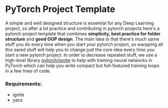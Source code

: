# PyTorch Project Template
A simple and well designed structure is essential for any Deep Learning project, so after a lot practice and contributing in pytorch projects here's a pytorch project template that combines **simplicity, best practice for folder structure** and **good OOP design**. The main idea is that there's much same stuff you do every time when you start your pytorch project, so warpping all this sared stuff will help you to change just the core idea every time you start a new pytorch project. In order to decrease repeated stuff, we use a high-level library [pytorch/ignite](https://github.com/pytorch/ignite) to help with training neural networks in PyTorch which can help you write compact but full-featured training loops in a few lines of code.

### Requirements:
- ignite
- yacs



